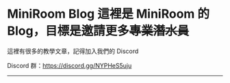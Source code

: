# MiniRoom Blog 這裡是 MiniRoom 的 Blog，目標是邀請更多~~專業潛水員~~

這裡有很多的教學文章，記得加入我們的 Discord

Discord 群：https://discord.gg/NYPHeS5uju

<hr/>
